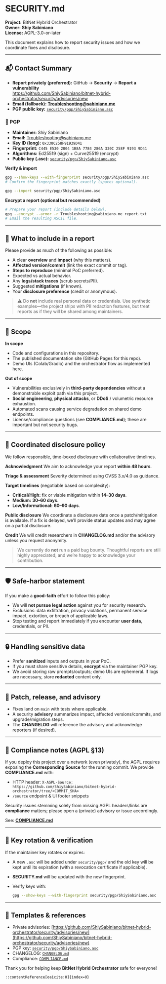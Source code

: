 # SECURITY.md

**Project:** BitNet Hybrid Orchestrator  
**Owner:** **Shiy Sabiniano**  
**License:** AGPL-3.0-or-later

This document explains how to report security issues and how we coordinate fixes and disclosure.

---

## 📬 Contact Summary

- **Report privately (preferred):** GitHub → **Security** → **Report a vulnerability**  
  <https://github.com/ShiySabiniano/bitnet-hybrid-orchestrator/security/advisories/new>
- **Email (fallback):** **Troubleshooting@sabiniano.me**  
- **PGP public key:** [`security/pgp/ShiySabiniano.asc`](security/pgp/ShiySabiniano.asc)

### 🔐 PGP

- **Maintainer:** Shiy Sabiniano  
- **Email:** Troubleshooting@sabiniano.me  
- **Key ID (long):** `0x330C258F91939D41`  
- **Fingerprint:** `C445 E530 2004 1B8A 7784 286A 330C 258F 9193 9D41`  
- **Algorithms:** Ed25519 (sign) + Curve25519 (encrypt)  
- **Public key (.asc):** [`security/pgp/ShiySabiniano.asc`](security/pgp/ShiySabiniano.asc)

**Verify & import**
```bash
gpg --show-keys --with-fingerprint security/pgp/ShiySabiniano.asc
# Confirm the fingerprint matches exactly (spaces optional).

gpg --import security/pgp/ShiySabiniano.asc
````

**Encrypt a report (optional but recommended)**

```bash
# Prepare your report (include details below).
gpg --encrypt --armor -r Troubleshooting@sabiniano.me report.txt
# Email the resulting ASCII file.
```

---

## 🧭 What to include in a report

Please provide as much of the following as possible:

* A clear **overview** and **impact** (why this matters).
* **Affected version/commit** (link the exact commit or tag).
* **Steps to reproduce** (minimal PoC preferred).
* Expected vs actual behavior.
* Any **logs/stack traces** (scrub secrets/PII).
* Suggested **mitigations** (if known).
* Your **disclosure preference** (credit or anonymous).

> ⚠️ Do **not** include real personal data or credentials. Use synthetic examples—the project ships with PII redaction features, but treat reports as if they will be shared among maintainers.

---

## 🎯 Scope

**In scope**

* Code and configurations in this repository.
* The published documentation site (GitHub Pages for this repo).
* Demo UIs (Colab/Gradio) and the orchestrator flow as implemented here.

**Out of scope**

* Vulnerabilities exclusively in **third-party dependencies** without a demonstrable exploit path via this project.
* **Social engineering**, **physical attacks**, or **DDoS** / volumetric resource exhaustion.
* Automated scans causing service degradation on shared demo endpoints.
* License/compliance questions (see **COMPLIANCE.md**); these are important but not security bugs.

---

## 🤝 Coordinated disclosure policy

We follow responsible, time-boxed disclosure with collaborative timelines.

**Acknowledgment**
We aim to acknowledge your report **within 48 hours**.

**Triage & assessment**
Severity determined using CVSS 3.x/4.0 as guidance.

**Target timelines** (negotiable based on complexity):

* **Critical/High:** fix or viable mitigation within **14–30 days**.
* **Medium:** **30–60 days**.
* **Low/Informational:** **60–90 days**.

**Public disclosure**
We coordinate a disclosure date once a patch/mitigation is available. If a fix is delayed, we’ll provide status updates and may agree on a partial disclosure.

**Credit**
We will credit researchers in **CHANGELOG.md** and/or the advisory unless you request anonymity.

> We currently do **not** run a paid bug bounty. Thoughtful reports are still highly appreciated, and we’re happy to acknowledge your contribution.

---

## 🛡️ Safe-harbor statement

If you make a **good-faith** effort to follow this policy:

* We will **not pursue legal action** against you for security research.
* Exclusions: data exfiltration, privacy violations, permanent service impact, extortion, or breach of applicable laws.
* Stop testing and report immediately if you encounter **user data**, credentials, or PII.

---

## 🔒 Handling sensitive data

* Prefer **sanitized** inputs and outputs in your PoC.
* If you must share sensitive details, **encrypt** via the maintainer PGP key.
* We avoid storing raw prompts/outputs; demo UIs are ephemeral. If logs are necessary, store **redacted** content only.

---

## 🧪 Patch, release, and advisory

* Fixes land on `main` with tests where applicable.
* A security **advisory** summarizes impact, affected versions/commits, and upgrade/migration steps.
* The **CHANGELOG** will reference the advisory and acknowledge reporters (if desired).

---

## 🧾 Compliance notes (AGPL §13)

If you deploy this project over a network (even privately), the AGPL requires exposing the **Corresponding Source** for the running commit. We provide **COMPLIANCE.md** with:

* HTTP header: `X-AGPL-Source: https://github.com/ShiySabiniano/bitnet-hybrid-orchestrator/tree/<COMMIT_SHA>`
* `/source` endpoint & UI footer snippets

Security issues stemming solely from missing AGPL headers/links are **compliance** matters; please open a (private) advisory or issue accordingly.

See: **[COMPLIANCE.md](COMPLIANCE.md)**

---

## 🔁 Key rotation & verification

If the maintainer key rotates or expires:

* A new `.asc` will be added under `security/pgp/` and the old key will be kept until its expiration (with a revocation certificate if applicable).
* **SECURITY.md** will be updated with the new fingerprint.
* Verify keys with:

  ```bash
  gpg --show-keys --with-fingerprint security/pgp/ShiySabiniano.asc
  ```

---

## 📎 Templates & references

* Private advisories: [https://github.com/ShiySabiniano/bitnet-hybrid-orchestrator/security/advisories/new](https://github.com/ShiySabiniano/bitnet-hybrid-orchestrator/security/advisories/new)
* PGP key: [`security/pgp/ShiySabiniano.asc`](security/pgp/ShiySabiniano.asc)
* CHANGELOG: [`CHANGELOG.md`](CHANGELOG.md)
* Compliance: [`COMPLIANCE.md`](COMPLIANCE.md)

Thank you for helping keep **BitNet Hybrid Orchestrator** safe for everyone!

```
::contentReference[oaicite:0]{index=0}
```
